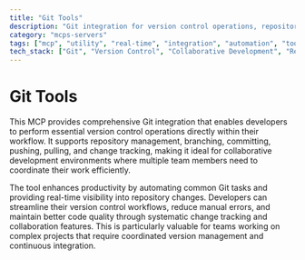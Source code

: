 ```yaml
---
title: "Git Tools"
description: "Git integration for version control operations, repository management, and change tracking in collaborative development."
category: "mcps-servers"
tags: ["mcp", "utility", "real-time", "integration", "automation", "tools"]
tech_stack: ["Git", "Version Control", "Collaborative Development", "Repository Management"]
---
```


# Git Tools

This MCP provides comprehensive Git integration that enables developers to perform essential version control operations directly within their workflow. It supports repository management, branching, committing, pushing, pulling, and change tracking, making it ideal for collaborative development environments where multiple team members need to coordinate their work efficiently.

The tool enhances productivity by automating common Git tasks and providing real-time visibility into repository changes. Developers can streamline their version control workflows, reduce manual errors, and maintain better code quality through systematic change tracking and collaboration features. This is particularly valuable for teams working on complex projects that require coordinated version management and continuous integration.
